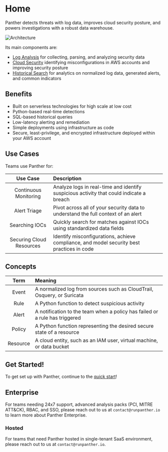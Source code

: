 # Home

Panther detects threats with log data, improves cloud security posture, and powers investigations with a robust data warehouse.

![Architecture](.gitbook/assets/panther_graphic_flow.jpg)

Its main components are:

* [Log Analysis](log-processing/) for collecting, parsing, and analyzing security data
* [Cloud Security](scanning/) identifying misconfigurations in AWS accounts and improving security posture
* [Historical Search](historical-search/) for analytics on normalized log data, generated alerts, and common indicators

## Benefits

* Built on serverless technologies for high scale at low cost
* Python-based real-time detections
* SQL-based historical queries
* Low-latency alerting and remediation
* Simple deployments using infrastructure as code
* Secure, least-privilege, and encrypted infrastructure deployed within your AWS account

## Use Cases

Teams use Panther for:

| Use Case | Description |
| :---: | :--- |
| Continuous Monitoring | Analyze logs in real-time and identify suspicious activity that could indicate a breach |
| Alert Triage | Pivot across all of your security data to understand the full context of an alert |
| Searching IOCs | Quickly search for matches against IOCs using standardized data fields |
| Securing Cloud Resources | Identify misconfigurations, achieve compliance, and model security best practices in code |

## Concepts

| Term | Meaning |
| :---: | :--- |
| Event | A normalized log from sources such as CloudTrail, Osquery, or Suricata |
| Rule | A Python function to detect suspicious activity |
| Alert | A notification to the team when a policy has failed or a rule has triggered |
| Policy | A Python function representing the desired secure state of a resource |
| Resource | A cloud entity, such as an IAM user, virtual machine, or data bucket |

## Get Started!

To get set up with Panther, continue to the [quick start](quick-start.md)!

## Enterprise

For teams needing 24x7 support, advanced analysis packs \(PCI, MITRE ATT&CK\), RBAC, and SSO, please reach out to us at `contact@runpanther.io` to learn more about Panther Enterprise.

### Hosted

For teams that need Panther hosted in single-tenant SaaS environment, please reach out to us at `contact@runpanther.io`.

